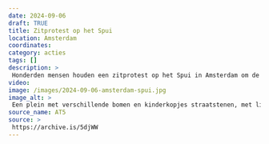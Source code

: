 ```yaml
---
date: 2024-09-06
draft: TRUE
title: Zitprotest op het Spui
location: Amsterdam
coordinates: 
category: acties
tags: []
description: > 
 Honderden mensen houden een zitprotest op het Spui in Amsterdam om de Universiteit van Amsterdam te manen alle banden te verbreken met de zionistische bezetter.
video: 
image: /images/2024-09-06-amsterdam-spui.jpg
image_alt: > 
 Een plein met verschillende bomen en kinderkopjes straatstenen, met links hoge bakstenen gebouwen en rechts witte stenen gevels. Op het plein staan en zitten honderden mensen, velen met borden, keffiyeh om en Palestijnse vlaggen. Op één spandoek staat in het Engels: 'UvA stop de leugens, verbreek alle banden'.
source_name: AT5
source: > 
 https://archive.is/5djWW
---
```

